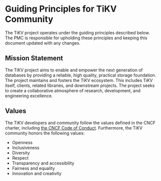 # Guiding Principles for TiKV Community

The TiKV project operates under the guiding principles described below. The PMC is responsible for upholding these principles and keeping this document updated with any changes.

## Mission Statement

The TiKV project aims to enable and empower the next generation of databases by providing a reliable, high quality, practical storage foundation. The project maintains and fosters the TiKV ecosystem. This includes TiKV itself, clients, related libraries, and downstream projects. The project seeks to create a collaborative atmosphere of research, development, and engineering excellence. 

## Values

The TiKV developers and community follow the values defined in the CNCF charter, including [the CNCF Code of Conduct](https://github.com/cncf/foundation/blob/master/code-of-conduct.md). Furthermore, the TiKV community honors the following values:

*   Openness
*   Inclusiveness
*   Diversity
*   Respect
*   Transparency and accessibility
*   Fairness and equality
*   Innovation and creativity
